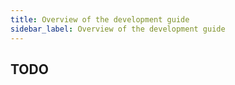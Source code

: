 ```yaml
---
title: Overview of the development guide
sidebar_label: Overview of the development guide
---
```


## TODO